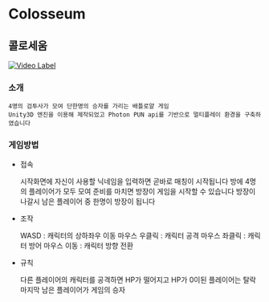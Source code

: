 # Colosseum
## 콜로세움
[![Video Label](https://img.youtube.com/vi/DDfa04HPyZ8/0.jpg)](https://youtu.be/DDfa04HPyZ8)
### 소개
	4명의 검투사가 모여 단한명의 승자를 가리는 배틀로얄 게임
	Unity3D 엔진을 이용해 제작되었고 Photon PUN api를 기반으로 멀티플레이 환경을 구축하였습니다
### 게임방법
 * 접속
 
	시작화면에 자신이 사용할 닉네임을 입력하면 곧바로 매칭이 시작됩니다
	방에 4명의 플레이어가 모두 모여 준비를 마치면 방장이 게임을 시작할 수 있습니다
	방장이 나갈시 남은 플레이어 중 한명이 방장이 됩니다
 * 조작
 
	WASD : 캐릭터의 상하좌우 이동
	마우스 우클릭 : 캐릭터 공격
	마우스 좌클릭 : 캐릭터 방어
	마우스 이동 : 캐릭터 방향 전환
 * 규칙
 
	다른 플레이어의 캐릭터를 공격하면 HP가 떨어지고 HP가 0이된 플레이어는 탈락
	마지막 남은 플레이어가 게임의 승자